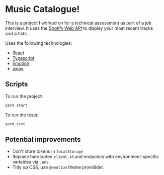 # Music Catalogue!

This is a project I worked on for a technical assessment as part of a job interview. It uses the [Spotify Web API](https://developer.spotify.com/documentation/web-api/) to display your most recent tracks and artists.

Uses the following technologies:

- [React](https://github.com/facebook/react)
- [Typescript](https://github.com/microsoft/TypeScript)
- [Emotion](https://github.com/emotion-js/emotion)
- [axios](https://github.com/axios/axios)

## Scripts

To run the project:

```sh
yarn start
```

To run the tests:

```sh
yarn test
```

## Potential improvements

- Don't store tokens in `localStorage`
- Replace hardcoded `client_id` and endpoints with environment-specific variables via `.env`.
- Tidy up CSS, use `@emotion` theme providider.
